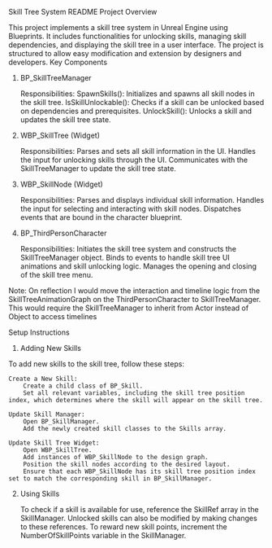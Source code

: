Skill Tree System README
Project Overview

This project implements a skill tree system in Unreal Engine using Blueprints. It includes functionalities for unlocking skills, managing skill dependencies, and displaying the skill tree in a user interface. The project is structured to allow easy modification and extension by designers and developers.
Key Components
1. BP_SkillTreeManager

    Responsibilities:
        SpawnSkills(): Initializes and spawns all skill nodes in the skill tree.
        IsSkillUnlockable(): Checks if a skill can be unlocked based on dependencies and prerequisites.
        UnlockSkill(): Unlocks a skill and updates the skill tree state.

2. WBP_SkillTree (Widget)

    Responsibilities:
        Parses and sets all skill information in the UI.
        Handles the input for unlocking skills through the UI.
        Communicates with the SkillTreeManager to update the skill tree state.

3. WBP_SkillNode (Widget)

    Responsibilities:
        Parses and displays individual skill information.
        Handles the input for selecting and interacting with skill nodes.
        Dispatches events that are bound in the character blueprint.

4. BP_ThirdPersonCharacter

    Responsibilities:
        Initiates the skill tree system and constructs the SkillTreeManager object.
        Binds to events to handle skill tree UI animations and skill unlocking logic.
        Manages the opening and closing of the skill tree menu.

Note: On reflection I would move the interaction and timeline logic from the SkillTreeAnimationGraph on the ThirdPersonCharacter to SkillTreeManager. This would require the SkillTreeManager to inherit from Actor instead of Object to access timelines

Setup Instructions
1. Adding New Skills

To add new skills to the skill tree, follow these steps:

    Create a New Skill:
        Create a child class of BP_Skill.
        Set all relevant variables, including the skill tree position index, which determines where the skill will appear on the skill tree.

    Update Skill Manager:
        Open BP_SkillManager.
        Add the newly created skill classes to the Skills array.

    Update Skill Tree Widget:
        Open WBP_SkillTree.
        Add instances of WBP_SkillNode to the design graph.
        Position the skill nodes according to the desired layout.
        Ensure that each WBP_SkillNode has its skill tree position index set to match the corresponding skill in BP_SkillManager.

2. Using Skills

    To check if a skill is available for use, reference the SkillRef array in the SkillManager.
    Unlocked skills can also be modified by making changes to these references.
    To reward new skill points, increment the NumberOfSkillPoints variable in the SkillManager.
